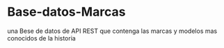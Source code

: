 # Base-datos-Marcas
una Bese de datos de API REST que contenga las marcas y modelos mas conocidos de la historia
